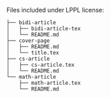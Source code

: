 Files included under LPPL license:

```
├── bidi-article
│   ├── bidi-article-tex
│   └── README.md
├── cover-page
│   ├── README.md
│   └── title.tex
├── cs-article
│   ├── cs-article.tex
│   └── README.md
└── math-article
    ├── math-article.tex
    └── README.md
```